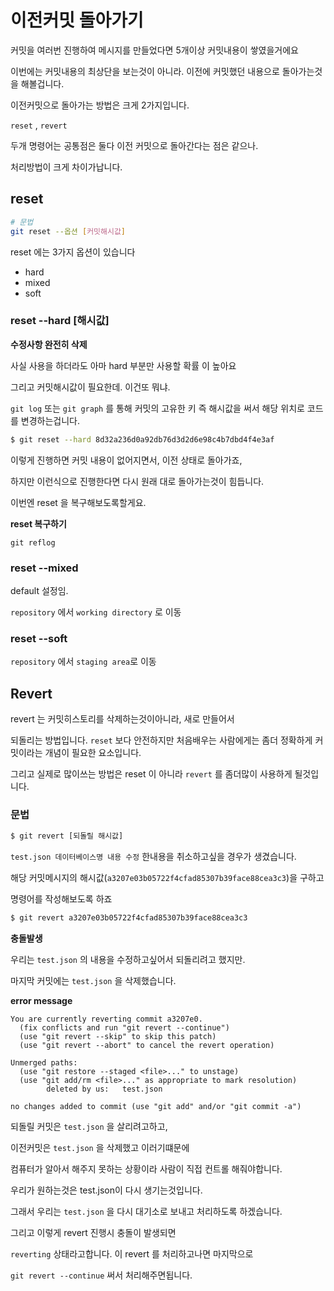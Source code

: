 # 이전커밋 돌아가기

커밋을 여러번 진행하여 메시지를 만들었다면 5개이상 커밋내용이 쌓였을거에요

이번에는 커밋내용의 최상단을 보는것이 아니라. 이전에 커밋했던 내용으로 돌아가는것을 해볼겁니다.

이전커밋으로 돌아가는 방법은 크게 2가지입니다.

`reset` , `revert`

두개 명령어는 공통점은 둘다 이전 커밋으로 돌아간다는 점은 같으나.

처리방법이 크게 차이가납니다.

## reset

```sh
# 문법
git reset --옵션 [커밋해시값]
```

reset 에는 3가지 옵션이 있습니다

- hard
- mixed
- soft

### reset --hard [해시값]

**수정사항 완전히 삭제**

사실 사용을 하더라도 아마 hard 부분만 사용할 확률 이 높아요

그리고 커밋해시값이 필요한데. 이건또 뭐냐.

`git log` 또는 `git graph` 를 통해 커밋의 고유한 키 즉 해시값을 써서 해당 위치로 코드를 변경하는겁니다.

```sh
$ git reset --hard 8d32a236d0a92db76d3d2d6e98c4b7dbd4f4e3af
```

이렇게 진행하면 커밋 내용이 없어지면서, 이전 상태로 돌아가죠,

하지만 이런식으로 진행한다면 다시 원래 대로 돌아가는것이 힘듭니다.

이번엔 reset 을 복구해보도록할게요.

**reset 복구하기**

```
git reflog
```

### reset --mixed

default 설정임.

`repository` 에서 `working directory` 로 이동

### reset --soft

`repository` 에서 `staging area`로 이동

## Revert

revert 는 커밋히스토리를 삭제하는것이아니라, 새로 만들어서

되돌리는 방법입니다. `reset` 보다 안전하지만 처음배우는 사람에게는 좀더 정확하게 커밋이라는 개념이 필요한 요소입니다.

그리고 실제로 많이쓰는 방법은 reset 이 아니라 `revert` 를 좀더많이 사용하게 될것입니다.

### 문법

```sh
$ git revert [되돌릴 해시값]
```

`test.json 데이터베이스명 내용 수정` 한내용을 취소하고싶을 경우가 생겼습니다.

해당 커밋메시지의 해시값(`a3207e03b05722f4cfad85307b39face88cea3c3`)을 구하고

명령어를 작성해보도록 하죠

```sh
$ git revert a3207e03b05722f4cfad85307b39face88cea3c3
```

**충돌발생**

우리는 `test.json` 의 내용을 수정하고싶어서 되돌리려고 했지만.

마지막 커밋에는 `test.json` 을 삭제했습니다.

**error message**

```
You are currently reverting commit a3207e0.
  (fix conflicts and run "git revert --continue")
  (use "git revert --skip" to skip this patch)
  (use "git revert --abort" to cancel the revert operation)

Unmerged paths:
  (use "git restore --staged <file>..." to unstage)
  (use "git add/rm <file>..." as appropriate to mark resolution)
        deleted by us:   test.json

no changes added to commit (use "git add" and/or "git commit -a")
```

되돌릴 커밋은 `test.json` 을 살리려고하고,

이전커밋은 `test.json` 을 삭제했고 이러기떄문에

컴퓨터가 알아서 해주지 못하는 상황이라 사람이 직접 컨트롤 해줘야합니다.

우리가 원하는것은 test.json이 다시 생기는것입니다.

그래서 우리는 `test.json` 을 다시 대기소로 보내고 처리하도록 하겠습니다.

그리고 이렇게 revert 진행시 충돌이 발생되면

`reverting` 상태라고합니다. 이 revert 를 처리하고나면 마지막으로

`git revert --continue` 써서 처리해주면됩니다.
